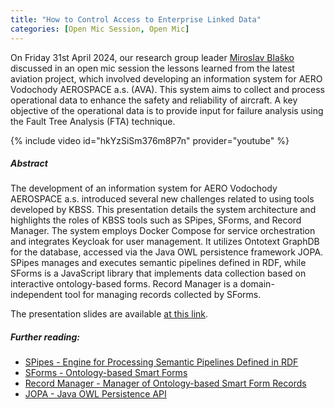 ```yaml
---
title: "How to Control Access to Enterprise Linked Data"
categories: [Open Mic Session, Open Mic]
---
```


On Friday 31st April 2024, our research group leader [Miroslav Blaško](https://kbss.felk.cvut.cz/web/team#miro-blaško) discussed in an open mic session the lessons learned from the latest aviation project, which involved developing an information system for AERO Vodochody AEROSPACE a.s. (AVA). This system aims to collect and process operational data to enhance the safety and reliability of aircraft. A key objective of the operational data is to provide input for failure analysis using the Fault Tree Analysis (FTA) technique.

{% include video id="hkYzSiSm376m8P7n" provider="youtube" %}

##### Abstract
The development of an information system for AERO Vodochody AEROSPACE a.s. introduced several new challenges related to using tools developed by KBSS. This presentation details the system architecture and highlights the roles of KBSS tools such as SPipes, SForms, and Record Manager. The system employs Docker Compose for service orchestration and integrates Keycloak for user management. It utilizes Ontotext GraphDB for the database, accessed via the Java OWL persistence framework JOPA. SPipes manages and executes semantic pipelines defined in RDF, while SForms is a JavaScript library that implements data collection based on interactive ontology-based forms. Record Manager is a domain-independent tool for managing records collected by SForms.

The presentation slides are available [at this link](https://drive.google.com/file/d/13Ttky2zWgkeKTwzr-Uljacfc44QgnuO5/view?usp=drive_link).

##### Further reading:
* [SPipes - Engine for Processing Semantic Pipelines Defined in RDF](https://github.com/kbss-cvut/s-forms)
* [SForms - Ontology-based Smart Forms](https://github.com/kbss-cvut/s-forms)
* [Record Manager - Manager of Ontology-based Smart Form Records](https://github.com/kbss-cvut/record-manager-ui)
* [JOPA - Java OWL Persistence API](https://github.com/kbss-cvut/jopa)

